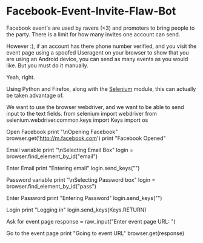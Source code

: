 # Facebook-Event-Invite-Flaw-Bot

Facebook event's are used by ravers (<3) and promoters to bring people to the party.
There is a limit for how many invites one account can send. 

However :), if an account has there phone number verified, and you visit the event page using a spoofed Useragent on your browser to show that you are using an Android device, you can send as many events as you would like.
But you must do it manually.

Yeah, right.

Using Python and Firefox, along with the <a href="https://pypi.python.org/pypi/selenium">Selenium</a> module, this can actually be taken advantage of.



We want to use the browser webdriver, and we want to be able to send input to the text fields.
        from selenium import webdriver
        from selenium.webdriver.common.keys import Keys
        import os



Open Facebook
        print "\nOpening Facebook"
        browser.get('http://m.facebook.com')
        print "Facebook Opened"


Email variable
        print "\nSelecting Email Box"
        login = browser.find_element_by_id("email")

Enter Email
        print "Entering email"
        login.send_keys("")

Password variable
        print "\nSelecting Password box"
        login = browser.find_element_by_id("pass")

Enter Password
        print "Entering Password"
        login.send_keys("")
    
Login
        print "Logging in"
        login.send_keys(Keys.RETURN)



Ask for event page
        response = raw_input("Enter event page URL: ")

Go to the event page
        print "Going to event URL"
        browser.get(response)

